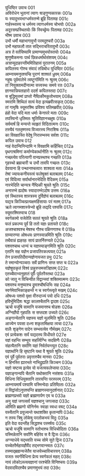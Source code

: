 युधिष्ठिर उवाच	001    
अविरोधेन भूतानां त्यागः षाड्गुण्यकारकः	001a  
यः स्यादुभयभाग्धर्मस्तन्मे ब्रूहि पितामह	001c  
गार्हस्थ्यस्य च धर्मस्य त्यागधर्मस्य चोभयोः	002a  
अदूरसम्प्रस्थितयोः किं स्विच्छ्रेयः पितामह	002c  
भीष्म उवाच	003    
उभौ धर्मौ महाभागावुभौ परमदुश्चरौ	003a  
उभौ महाफलौ तात सद्भिराचरितावुभौ	003c  
अत्र ते वर्तयिष्यामि प्रामाण्यमुभयोस्तयोः	004a  
शृणुष्वैकमनाः पार्थ छिन्नधर्मार्थसंशयम्	004c  
अत्राप्युदाहरन्तीममितिहासं पुरातनम्	005a  
कपिलस्य गोश्च संवादं तन्निबोध युधिष्ठिर	005c  
आम्नायमनुपश्यन्हि पुराणं शाश्वतं ध्रुवम्	006a  
नहुषः पूर्वमालेभे त्वष्टुर्गामिति नः श्रुतम्	006c  
तां नियुक्तामदीनात्मा सत्त्वस्थः समये रतः	007a  
ज्ञानवान्नियताहारो ददर्श कपिलस्तदा	007c  
स बुद्धिमुत्तमां प्राप्तो नैष्ठिकीमकुतोभयाम्	008a  
स्मरामि शिथिलं सत्यं वेदा इत्यब्रवीत्सकृत्	008c  
तां गामृषिः स्यूमरश्मिः प्रविश्य यतिमब्रवीत्	009a  
हंहो वेदा यदि मता धर्माः केनापरे मताः	009c  
तपस्विनो धृतिमतः श्रुतिविज्ञानचक्षुषः	010a  
सर्वमार्षं हि मन्यन्ते व्याहृतं विदितात्मनः	010c  
तस्यैवं गततृष्णस्य विज्वरस्य निराशिषः	011a  
का विवक्षास्ति वेदेषु निरारम्भस्य सर्वशः	011c  
कपिल उवाच	012    
नाहं वेदान्विनिन्दामि न विवक्षामि कर्हिचित्	012a  
पृथगाश्रमिणां कर्माण्येकार्थानीति नः श्रुतम्	012c  
गच्छत्येव परित्यागी वानप्रस्थश्च गच्छति	013a  
गृहस्थो ब्रह्मचारी च उभौ तावपि गच्छतः	013c  
देवयाना हि पन्थानश्चत्वारः शाश्वता मताः	014a  
तेषां ज्यायःकनीयस्त्वं फलेषूक्तं बलाबलम्	014c  
एवं विदित्वा सर्वार्थानारभेदिति वैदिकम्	015a  
नारभेदिति चान्यत्र नैष्ठिकी श्रूयते श्रुतिः	015c  
अनारम्भे ह्यदोषः स्यादारम्भेऽदोष उत्तमः	016a  
एवं स्थितस्य शास्त्रस्य दुर्विज्ञेयं बलाबलम्	016c  
यद्यत्र किञ्चित्प्रत्यक्षमहिंसायाः परं मतम्	017a  
ऋते त्वागमशास्त्रेभ्यो ब्रूहि तद्यदि पश्यसि	017c  
स्यूमरश्मिरुवाच	018    
स्वर्गकामो यजेतेति सततं श्रूयते श्रुतिः	018a  
फलं प्रकल्प्य पूर्वं हि ततो यज्ञः प्रतायते	018c  
अजश्चाश्वश्च मेषश्च गौश्च पक्षिगणाश्च ये	019a  
ग्राम्यारण्या ओषधयः प्राणस्यान्नमिति श्रुतिः	019c  
तथैवान्नं ह्यहरहः सायं प्रातर्निरुप्यते	020a  
पशवश्चाथ धान्यं च यज्ञस्याङ्गमिति श्रुतिः	020c  
एतानि सह यज्ञेन प्रजापतिरकल्पयत्	021a  
तेन प्रजापतिर्देवान्यज्ञेनायजत प्रभुः	021c  
ते स्मान्योन्यञ्चराः सर्वे प्राणिनः सप्त सप्त च	022a  
यज्ञेषूपाकृतं विश्वं प्राहुरुत्तमसञ्ज्ञितम्	022c  
एतच्चैवाभ्यनुज्ञातं पूर्वैः पूर्वतरैस्तथा	023a  
को जातु न विचिन्वीत विद्वान्स्वां शक्तिमात्मनः	023c  
पशवश्च मनुष्याश्च द्रुमाश्चौषधिभिः सह	024a  
स्वर्गमेवाभिकाङ्क्षन्ते न च स्वर्गस्त्वृते मखम्	024c  
ओषध्यः पशवो वृक्षा वीरुदाज्यं पयो दधि	025a  
हविर्भूमिर्दिशः श्रद्धा कालश्चैतानि द्वादश	025c  
ऋचो यजूंषि सामानि यजमानश्च षोडशः	026a  
अग्निर्ज्ञेयो गृहपतिः स सप्तदश उच्यते	026c  
अङ्गान्येतानि यज्ञस्य यज्ञो मूलमिति श्रुतिः	026e  
आज्येन पयसा दध्ना शकृतामिक्षया त्वचा	027a  
वालैः शृङ्गेण पादेन सम्भवत्येव गौर्मखम्	027c  
एवं प्रत्येकशः सर्वं यद्यदस्य विधीयते	027e  
यज्ञं वहन्ति सम्भूय सहर्त्विग्भिः सदक्षिणैः	028a  
संहत्यैतानि सर्वाणि यज्ञं निर्वर्तयन्त्युत	028c  
यज्ञार्थानि हि सृष्टानि यथा वै श्रूयते श्रुतिः	029a  
एवं पूर्वे पूर्वतराः प्रवृत्ताश्चैव मानवाः	029c  
न हिनस्ति ह्यारभते नाभिद्रुह्यति किञ्चन	030a  
यज्ञो यष्टव्य इत्येव यो यजत्यफलेप्सया	030c  
यज्ञाङ्गान्यपि चैतानि यथोक्तानि नसंशयः	031a  
विधिना विधियुक्तानि तारयन्ति परस्परम्	031c  
आम्नायमार्षं पश्यामि यस्मिन्वेदाः प्रतिष्ठिताः	032a  
तं विद्वांसोऽनुपश्यन्ति ब्राह्मणस्यानुदर्शनात्	032c  
ब्राह्मणप्रभवो यज्ञो ब्राह्मणार्पण एव च	033a  
अनु यज्ञं जगत्सर्वं यज्ञश्चानु जगत्सदा	033c  
ओमिति ब्रह्मणो योनिर्नमः स्वाहा स्वधा वषट्	034a  
यस्यैतानि प्रयुज्यन्ते यथाशक्ति कृतान्यपि	034c  
न तस्य त्रिषु लोकेषु परलोकभयं विदुः	035a  
इति वेदा वदन्तीह सिद्धाश्च परमर्षयः	035c  
ऋचो यजूंषि सामानि स्तोभाश्च विधिचोदिताः	036a  
यस्मिन्नेतानि सर्वाणि बहिरेव स वै द्विजः	036c  
अग्न्याधेये यद्भवति यच्च सोमे सुते द्विज	037a  
यच्चेतरैर्महायज्ञैर्वेद तद्भगवान्स्वतः	037c  
तस्माद्ब्रह्मन्यजेतैव याजयेच्चाविचारयन्	038a  
यजतः स्वर्गविधिना प्रेत्य स्वर्गफलं महत्	038c  
नायं लोकोऽस्त्ययज्ञानां परश्चेति विनिश्चयः	039a  
वेदवादविदश्चैव प्रमाणमुभयं तदा	039c  

